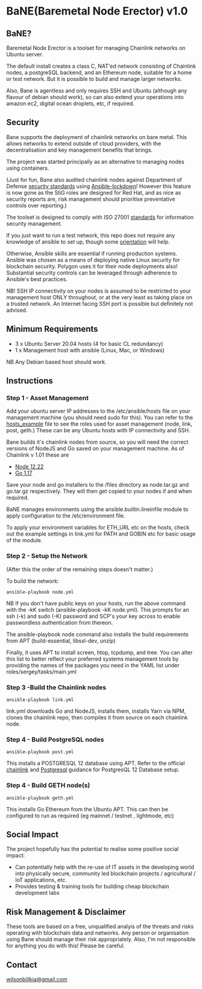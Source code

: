 
  

# BaNE(Baremetal Node Erector) v1.0 

## BaNE?
Baremetal Node Erector is a toolset for managing Chainlink networks on Ubuntu server. 

The default install creates a class C, NAT'ed network consisting of Chainlink nodes, a postgreSQL backend, and an Ethereum node, suitable for a home or test network.  But it is possible to build and manage larger networks.  

Also, Bane is agentless and only requires SSH and Ubuntu (although any flavour of debian should work), so can also extend your operations into amazon ec2, digital ocean droplets, etc, if required.


## Security
Bane supports the deployment of chainlink networks on bare metal. This allows networks to extend outside of cloud providers, with the decentralisation and key management benefits that brings. 

The project was started principally as an alternative to managing nodes using containers.

(Just for fun, Bane also audited chainlink nodes against Department of Defense [security standards]( https://public.cyber.mil/stigs/downloads/?_dl_facet_stigs=operating-systems%2Cunix-linux ) using  [Ansible-lockdown](https://github.com/ansible-lockdown/UBUNTU20-CIS)! However this feature is now gone as the StiG roles are designed for Red Hat,  and as nice as security reports are, risk management should prioritise preventative  controls over reporting.)  

The toolset is designed to comply with  ISO 27001 [standards](https://www.iso.org/standard/54534.html) for information security management.  

If you just want to run a test network, this repo does not require any knowledge of ansible to set up, though some [orientation](https://docs.ansible.com/) will help.  

Otherwise, Ansible skills are essential if running production systems.  Ansible was chosen as a means of deploying native Linux security for blockchain security. Polygon uses it for their node deployments also! Substantial security controls can be leveraged through adherence to Ansible's best practices.  

NB! SSH IP connectivity on your nodes is assumed to be restricted to your management host ONLY throughout, or at the very least as taking place on a trusted network. An Internet facing SSH port is possible but definitely not advised.   

## Minimum Requirements  
* 3 x Ubuntu Server 20.04 hosts (4 for basic CL redundancy)
* 1 x Management host with ansible (Linux, Mac, or Windows)

NB Any Debian based host should work. 

## Instructions  


### Step 1 - Asset Management  
Add your ubuntu server IP addresses to the /etc/ansible/hosts file on your management machine (you should need sudo for this). You can refer to the [hosts_example](../master/hosts_example) file to see the roles used for asset management (node, link, post, geth.) These can be any Ubuntu hosts with IP connectivity and SSH.


Bane builds it's chainlink nodes from source, so you will need the correct versions of NodeJS and Go saved on your management machine. As of Chainlink v 1.01 these are  
* [Node 12.22](https://nodejs.org/dist/latest-v12.x/node-v12.22.7-linux-x64.tar.gz)
* [Go 1.17](https://golang.org/dl/)

Save your node and go installers to the /files directory as node.tar.gz and go.tar.gz respectively. They will then get copied to your nodes if and when required.

BaNE manages environments using the ansible.builtin.lineinfile module to apply configuration to the /etc/environment file.  

To apply your environment variables for ETH_URL etc on the hosts, check out the example settings in link.yml for PATH and GOBIN etc for basic usage of the module.  

### Step 2 - Setup the Network   
 (After this the order of the remaining steps doesn't matter.)  

To build the network: 
```
ansible-playbook node.yml
```
NB If you don't have public keys on your hosts, run the above command with the -kK switch (ansible-playbook -kK node.yml).  This prompts for an ssh (-k) and sudo (-K) password and SCP's your key across to enable passwordless authentication from thereon.  

The ansible-playbook node command also installs the build requirements from APT (build-essential, libssl-dev, unzip)  

Finally, it uses APT to install screen, htop, tcpdump, and tree. You can alter this list to better reflect your preferred systems management tools by providing the names of the packages you need in the YAML list under roles/sergey/tasks/main.yml  


### Step 3 -Build the Chainlink nodes
 
```
ansible-playbook link.yml
```

link.yml downloads Go and NodeJS, installs them, installs Yarn via NPM, clones the chainlink repo, then compiles it from source on each chainlink node.  
 
### Step 4 - Build PostgreSQL nodes

```
ansible-playbook post.yml 
```

This installs a POSTGRESQL 12 database using APT.  Refer to the official [chainlink](https://docs.chain.link/docs/connecting-to-a-remote-database/) and [Postgresql]((https://www.postgresql.org/docs/12/server-start.html)) guidance for PostgresQL 12 Database setup.

### Step 4 - Build GETH node(s)  

```
ansible-playbook geth.yml 
```
This installs Go Ethereum from the Ubuntu APT. This can then be configured to run as required (eg mainnet / testnet , lightmode, etc) 


## Social Impact
The project hopefully has the potential to realise some positive social impact: 
* Can potentially help with the re-use of IT assets in the developing world into physically secure, community led blockchain projects / agricultural / IoT applications, etc.
* Provides testing & training tools for building cheap blockchain development labs

## Risk Management & Disclaimer
These tools are based on a free, unqualified analyis of the threats and risks operating with blockchain data and networks. Any person or organisation using Bane should manage their risk appropriately.
Also, I'm not responsible for anything you do with this! Please be careful.

## Contact
wilsonbillkia@gmail.com
